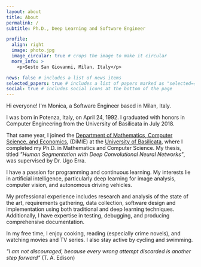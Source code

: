 ```yaml
---
layout: about
title: About
permalink: /
subtitle: Ph.D., Deep Learning and Software Engineer

profile:
  align: right
  image: photo.jpg
  image_circular: true # crops the image to make it circular
  more_info: >
    <p>Sesto San Giovanni, Milan, Italy</p>

news: false # includes a list of news items
selected_papers: true # includes a list of papers marked as "selected={true}"
social: true # includes social icons at the bottom of the page
---
```


Hi everyone! I'm Monica, a Software Engineer based in Milan, Italy.

I was born in Potenza, Italy, on April 24, 1992. I graduated with honors in Computer Engineering from the University of Basilicata in July 2018.

That same year, I joined the [Department of Mathematics, Computer Science, and Economics](https://dimie.unibas.it/site/home.html), (DiMIE) at the [University of Basilicata](https://portale.unibas.it/site/home.html), where I completed my Ph.D. in Mathematics and Computer Science. My thesis, titled _"Human Segmentation with Deep Convolutional Neural Networks"_, was supervised by Dr. Ugo Erra.

I have a passion for programming and continuous learning. My interests lie in artificial intelligence, particularly deep learning for image analysis, computer vision, and autonomous driving vehicles.

My professional experience includes research and analysis of the state of the art, requirements gathering, data collection, software design and implementation using both traditional and deep learning techniques. Additionally, I have expertise in testing, debugging, and producing comprehensive documentation.

In my free time, I enjoy cooking, reading (especially crime novels), and watching movies and TV series. I also stay active by cycling and swimming.

_"I am not discouraged, because every wrong attempt discarded is another step forward"_ (T. A. Edison)
